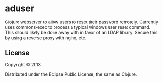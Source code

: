 # aduser

Clojure webserver to allow users to reset their password remotely.
Currently uses commons-exec to process a typical windows user reset command. 
This should likely be done away with in favor of an LDAP library.
Secure this by using a reverse proxy with nginx, etc.


## License

Copyright © 2013

Distributed under the Eclipse Public License, the same as Clojure.
